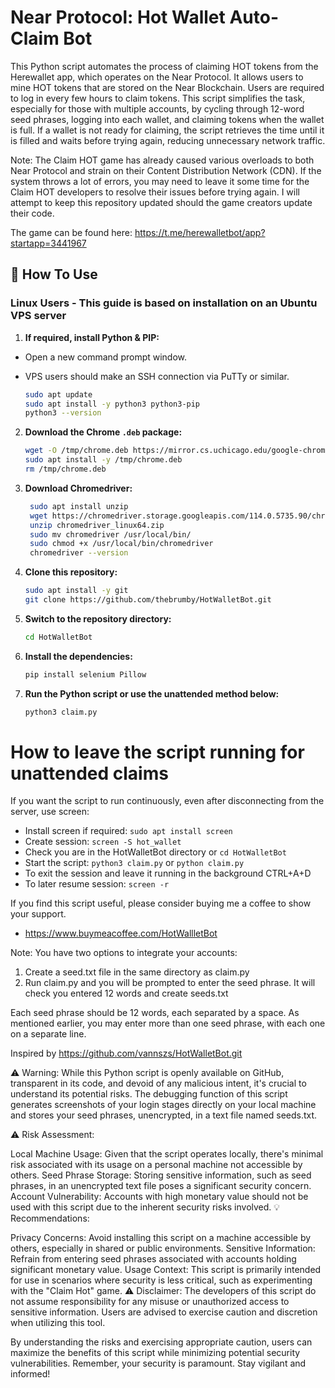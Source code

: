 # Near Protocol: Hot Wallet Auto-Claim Bot

This Python script automates the process of claiming HOT tokens from the Herewallet app, which operates on the Near Protocol. It allows users to mine HOT tokens that are stored on the Near Blockchain. Users are required to log in every few hours to claim tokens. This script simplifies the task, especially for those with multiple accounts, by cycling through 12-word seed phrases, logging into each wallet, and claiming tokens when the wallet is full. If a wallet is not ready for claiming, the script retrieves the time until it is filled and waits before trying again, reducing unnecessary network traffic.

Note: The Claim HOT game has already caused various overloads to both Near Protocol and strain on their Content Distribution Network (CDN).
If the system throws a lot of errors, you may need to leave it some time for the Claim HOT developers to resolve their issues before trying again.
I will attempt to keep this repository updated should the game creators update their code.

The game can be found here: https://t.me/herewalletbot/app?startapp=3441967

## 🚀 How To Use

### Linux Users - This guide is based on installation on an Ubuntu VPS server

1. **If required, install Python & PIP:**

- Open a new command prompt window. 
- VPS users should make an SSH connection via PuTTy or similar.

   ```bash
   sudo apt update
   sudo apt install -y python3 python3-pip
   python3 --version
   ```

2. **Download the Chrome `.deb` package:**

   ```bash
   wget -O /tmp/chrome.deb https://mirror.cs.uchicago.edu/google-chrome/pool/main/g/google-chrome-stable/google-chrome-stable_114.0.5735.198-1_amd64.deb
   sudo apt install -y /tmp/chrome.deb
   rm /tmp/chrome.deb
   ```
3. **Download Chromedriver:**

   ```bash
	sudo apt install unzip
	wget https://chromedriver.storage.googleapis.com/114.0.5735.90/chromedriver_linux64.zip
	unzip chromedriver_linux64.zip
	sudo mv chromedriver /usr/local/bin/
	sudo chmod +x /usr/local/bin/chromedriver
	chromedriver --version
	```

4. **Clone this repository:**

   ```bash
   sudo apt install -y git
   git clone https://github.com/thebrumby/HotWalletBot.git
   ```

5. **Switch to the repository directory:**
   ```bash
   cd HotWalletBot
   ```

6. **Install the dependencies:**
   ```bash
   pip install selenium Pillow
   ```

7. **Run the Python script or use the unattended method below:**
   ```bash
   python3 claim.py
   ```


# How to leave the script running for unattended claims

If you want the script to run continuously, even after disconnecting from the server, use screen:

- Install screen if required: ```sudo apt install screen```
- Create session: ```screen -S hot_wallet```
- Check you are in the HotWalletBot directory or ```cd HotWalletBot```
- Start the script: ```python3 claim.py``` or ```python claim.py```
- To exit the session and leave it running in the background CTRL+A+D
- To later resume session: ```screen -r```

If you find this script useful, please consider buying me a coffee to show your support.
- https://www.buymeacoffee.com/HotWallletBot

Note: You have two options to integrate your accounts:
1) Create a seed.txt file in the same directory as claim.py
2) Run claim.py and you will be prompted to enter the seed phrase. It will check you entered 12 words and create seeds.txt

Each seed phrase should be 12 words, each separated by a space.
As mentioned earlier, you may enter more than one seed phrase, with each one on a separate line.

Inspired by https://github.com/vannszs/HotWalletBot.git

⚠️ Warning: While this Python script is openly available on GitHub, transparent in its code, and devoid of any malicious intent, it's crucial to understand its potential risks. The debugging function of this script generates screenshots of your login stages directly on your local machine and stores your seed phrases, unencrypted, in a text file named seeds.txt.

⚠️ Risk Assessment:

Local Machine Usage: Given that the script operates locally, there's minimal risk associated with its usage on a personal machine not accessible by others.
Seed Phrase Storage: Storing sensitive information, such as seed phrases, in an unencrypted text file poses a significant security concern.
Account Vulnerability: Accounts with high monetary value should not be used with this script due to the inherent security risks involved.
💡 Recommendations:

Privacy Concerns: Avoid installing this script on a machine accessible by others, especially in shared or public environments.
Sensitive Information: Refrain from entering seed phrases associated with accounts holding significant monetary value.
Usage Context: This script is primarily intended for use in scenarios where security is less critical, such as experimenting with the "Claim Hot" game.
⚠️ Disclaimer: The developers of this script do not assume responsibility for any misuse or unauthorized access to sensitive information. Users are advised to exercise caution and discretion when utilizing this tool.

By understanding the risks and exercising appropriate caution, users can maximize the benefits of this script while minimizing potential security vulnerabilities. Remember, your security is paramount. Stay vigilant and informed!


